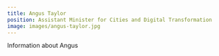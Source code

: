 ```yaml
---
title: Angus Taylor
position: Assistant Minister for Cities and Digital Transformation
image: images/angus-taylor.jpg
---
```


Information about Angus
